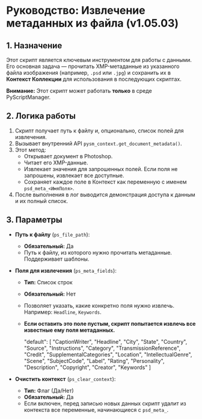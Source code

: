 # Руководство: Извлечение метаданных из файла (v1.05.03)

## 1. Назначение
Этот скрипт является ключевым инструментом для работы с данными. Его основная задача — прочитать XMP-метаданные из указанного файла изображения (например, `.psd` или `.jpg`) и сохранить их в **Контекст Коллекции** для использования в последующих скриптах.

**Внимание:** Этот скрипт может работать **только** в среде PyScriptManager.

## 2. Логика работы
1.  Скрипт получает путь к файлу и, опционально, список полей для извлечения.
2.  Вызывает внутренний API `pysm_context.get_document_metadata()`.
3.  Этот метод:
    -   Открывает документ в Photoshop.
    -   Читает его XMP-данные.
    -   Извлекает значения для запрошенных полей. Если поля не запрошены, извлекает все доступные.
    -   Сохраняет каждое поле в Контекст как переменную с именем `psd_meta_<ИмяПоля>`.
4.  После выполнения в лог выводится демонстрация доступа к данным и их полный список.

## 3. Параметры
- **Путь к файлу** (`ps_file_path`):
  - **Обязательный:** Да
  - Путь к файлу, из которого нужно прочитать метаданные. Поддерживает шаблоны.

- **Поля для извлечения** (`ps_meta_fields`):
  - **Тип:** Список строк
  - **Обязательный:** Нет
  - Позволяет указать, какие конкретно поля нужно извлечь. Например: `Headline`, `Keywords`.
  - **Если оставить это поле пустым, скрипт попытается извлечь все известные ему поля метаданных.**
  
      "default": [
        "CaptionWriter",
        "Headline",
        "City",
        "State",
        "Country",
        "Source",
        "Instructions",
        "Category",
        "TransmissionReference",
        "Credit",
        "SupplementalCategories",
        "Location",
        "IntellectualGenre",
        "Scene",
        "SubjectCode",
        "Label",
        "Rating",
        "Personality",
        "Description",
        "Copyright",
        "Creator",
        "Keywords"
      ]  

- **Очистить контекст** (`ps_clear_context`):
  - **Тип:** Флаг (Да/Нет)
  - **Обязательный:** Да  
  - Если включен, перед записью новых данных скрипт удалит из контекста все переменные, начинающиеся с `psd_meta_`.